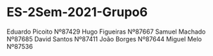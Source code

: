 # ES-2Sem-2021-Grupo6
Eduardo Picoito Nº87429
Hugo Figueiras Nº87667
Samuel Machado Nº87685
David Santos Nº87411
João Borges Nº87644
Miguel Melo Nº87536
